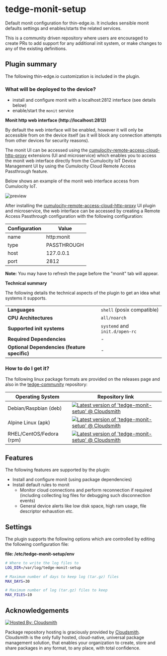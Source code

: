 # tedge-monit-setup

Default monit configuration for thin-edge.io. It includes sensible monit defaults settings and enables/starts the related services.

This is a community driven repository where users are encouraged to create PRs to add support for any additional init system, or make changes to any of the existing definitions.

## Plugin summary

The following thin-edge.io customization is included in the plugin.

### What will be deployed to the device?

* install and configure monit with a localhost:2812 interface (see details below)
* enable/start the `monit` service

**Monit http web interface (http://localhost:2812)**

By default the web interface will be enabled, however it will only be accessible from on the device itself (as it will block any connection attempts from other devices for security reasons).

The monit UI can be accessed using the [cumulocity-remote-access-cloud-http-proxy](https://github.com/SoftwareAG/cumulocity-remote-access-cloud-http-proxy) extensions (UI and microservice) which enables you to access the monit web interface directly from the Cumulocity IoT Device Management UI by using the Cumulocity Cloud Remote Access Passthrough feature.

Below shows an example of the monit web interface access from Cumulocity IoT.

![preview](./images/c8y-monit-preview.png)


After installing the [cumulocity-remote-access-cloud-http-proxy](https://github.com/SoftwareAG/cumulocity-remote-access-cloud-http-proxy) UI plugin and microservice, the web interface can be accessed by creating a Remote Access Passthrough configuration with the following configuration:

|Configuration|Value|
|----|----|
|name|http:monit|
|type|PASSTHROUGH|
|host|127.0.0.1|
|port|2812|

**Note:** You may have to refresh the page before the "monit" tab will appear.


**Technical summary**

The following details the technical aspects of the plugin to get an idea what systems it supports.

|||
|--|--|
|**Languages**|`shell` (posix compatible)|
|**CPU Architectures**|`all/noarch`|
|**Supported init systems**|`systemd` and `init.d/open-rc`|
|**Required Dependencies**|-|
|**Optional Dependencies (feature specific)**|-|

### How to do I get it?

The following linux package formats are provided on the releases page and also in the [tedge-community](https://cloudsmith.io/~thinedge/repos/community/packages/) repository:

|Operating System|Repository link|
|--|--|
|Debian/Raspbian (deb)|[![Latest version of 'tedge-monit-setup' @ Cloudsmith](https://api-prd.cloudsmith.io/v1/badges/version/thinedge/community/deb/tedge-monit-setup/latest/a=all;d=any-distro%252Fany-version;t=binary/?render=true&show_latest=true)](https://cloudsmith.io/~thinedge/repos/community/packages/detail/deb/tedge-monit-setup/latest/a=all;d=any-distro%252Fany-version;t=binary/)|
|Alpine Linux (apk)|[![Latest version of 'tedge-monit-setup' @ Cloudsmith](https://api-prd.cloudsmith.io/v1/badges/version/thinedge/community/alpine/tedge-monit-setup/latest/a=noarch;d=alpine%252Fany-version/?render=true&show_latest=true)](https://cloudsmith.io/~thinedge/repos/community/packages/detail/alpine/tedge-monit-setup/latest/a=noarch;d=alpine%252Fany-version/)|
|RHEL/CentOS/Fedora (rpm)|[![Latest version of 'tedge-monit-setup' @ Cloudsmith](https://api-prd.cloudsmith.io/v1/badges/version/thinedge/community/rpm/tedge-monit-setup/latest/a=noarch;d=any-distro%252Fany-version;t=binary/?render=true&show_latest=true)](https://cloudsmith.io/~thinedge/repos/community/packages/detail/rpm/tedge-monit-setup/latest/a=noarch;d=any-distro%252Fany-version;t=binary/)|

## Features

The following features are supported by the plugin:

* Install and configure monit (using package dependencies)
* Install default rules to monit
    * Monitor cloud connections and perform reconnection if required (including collecting log files for debugging such disconnection events)
    * General device alerts like low disk space, high ram usage, file descriptor exhaustion etc.

## Settings

The plugin supports the following options which are controlled by editing the following configuration file:

**file: /etc/tedge-monit-setup/env**

```sh
# Where to write the log files to
LOG_DIR=/var/log/tedge-monit-setup

# Maximum number of days to keep log (tar.gz) files
MAX_DAYS=30

# Maximum number of log (tar.gz) files to keep
MAX_FILES=10
```

## Acknowledgements

[![Hosted By: Cloudsmith](https://img.shields.io/badge/OSS%20hosting%20by-cloudsmith-blue?logo=cloudsmith&style=for-the-badge)](https://cloudsmith.com)

Package repository hosting is graciously provided by  [Cloudsmith](https://cloudsmith.com).
Cloudsmith is the only fully hosted, cloud-native, universal package management solution, that
enables your organization to create, store and share packages in any format, to any place, with total
confidence.
